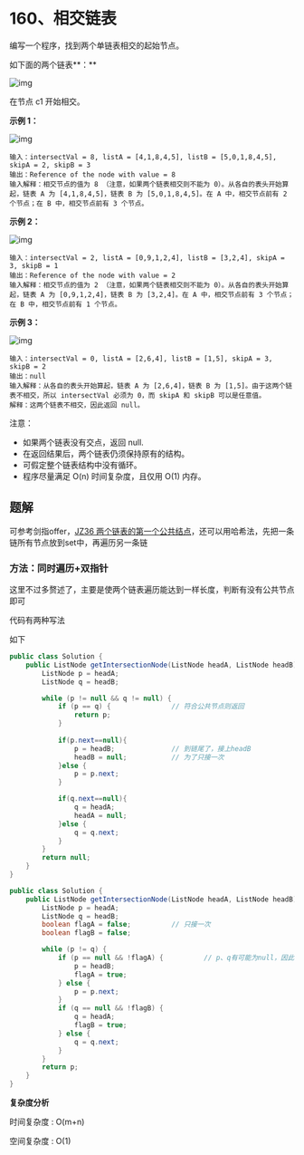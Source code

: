 # 160、相交链表

编写一个程序，找到两个单链表相交的起始节点。

如下面的两个链表**：**

![img](pictures/160_statement.png)

在节点 c1 开始相交。

 

**示例 1：**

![img](pictures/160_example_1.png)

```
输入：intersectVal = 8, listA = [4,1,8,4,5], listB = [5,0,1,8,4,5], skipA = 2, skipB = 3
输出：Reference of the node with value = 8
输入解释：相交节点的值为 8 （注意，如果两个链表相交则不能为 0）。从各自的表头开始算起，链表 A 为 [4,1,8,4,5]，链表 B 为 [5,0,1,8,4,5]。在 A 中，相交节点前有 2 个节点；在 B 中，相交节点前有 3 个节点。
```

**示例 2：**

![img](https://gitee.com/zero049/MyNoteImages/raw/master/160_example_2.png)

```
输入：intersectVal = 2, listA = [0,9,1,2,4], listB = [3,2,4], skipA = 3, skipB = 1
输出：Reference of the node with value = 2
输入解释：相交节点的值为 2 （注意，如果两个链表相交则不能为 0）。从各自的表头开始算起，链表 A 为 [0,9,1,2,4]，链表 B 为 [3,2,4]。在 A 中，相交节点前有 3 个节点；在 B 中，相交节点前有 1 个节点。

```

**示例 3：**

![img](https://gitee.com/zero049/MyNoteImages/raw/master/160_example_3.png)

```
输入：intersectVal = 0, listA = [2,6,4], listB = [1,5], skipA = 3, skipB = 2
输出：null
输入解释：从各自的表头开始算起，链表 A 为 [2,6,4]，链表 B 为 [1,5]。由于这两个链表不相交，所以 intersectVal 必须为 0，而 skipA 和 skipB 可以是任意值。
解释：这两个链表不相交，因此返回 null。
```

注意：

- 如果两个链表没有交点，返回 null.
- 在返回结果后，两个链表仍须保持原有的结构。
- 可假定整个链表结构中没有循环。
- 程序尽量满足 O(n) 时间复杂度，且仅用 O(1) 内存。



## 题解

可参考剑指offer，[JZ36 两个链表的第一个公共结点](practice/必会算法/剑指offer/两个链表的第一个公共结点.md)，还可以用哈希法，先把一条链所有节点放到set中，再遍历另一条链

### 方法：同时遍历+双指针

这里不过多赘述了，主要是使两个链表遍历能达到一样长度，判断有没有公共节点即可

代码有两种写法

如下

```java
public class Solution {
    public ListNode getIntersectionNode(ListNode headA, ListNode headB) {
        ListNode p = headA;
        ListNode q = headB;

        while (p != null && q != null) {	
            if (p == q) {				// 符合公共节点则返回
                return p;
            }
            
            if(p.next==null){
                p = headB;				// 到链尾了，接上headB
                headB = null;			// 为了只接一次
            }else {
                p = p.next;
            }

            if(q.next==null){
                q = headA;
                headA = null;
            }else {
                q = q.next;
            }
        }
        return null;
    }
}
```



```java
public class Solution {
    public ListNode getIntersectionNode(ListNode headA, ListNode headB) {
        ListNode p = headA;
        ListNode q = headB;
        boolean flagA = false;          // 只接一次
        boolean flagB = false;

        while (p != q) {
            if (p == null && !flagA) {			// p、q有可能为null，因此不能判断p.next
                p = headB;
                flagA = true;
            } else {
                p = p.next;
            }
            if (q == null && !flagB) {
                q = headA;
                flagB = true;
            } else {
                q = q.next;
            }
        }
        return p;
    }
}
```

**复杂度分析**

时间复杂度 : O(m+n)

空间复杂度 : O(1)